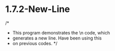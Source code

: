 # 1.7.2-New-Line
/*
* This program demonstrates the \n code, which
* generates a new line. Have been using this
* on previous codes.
*/

